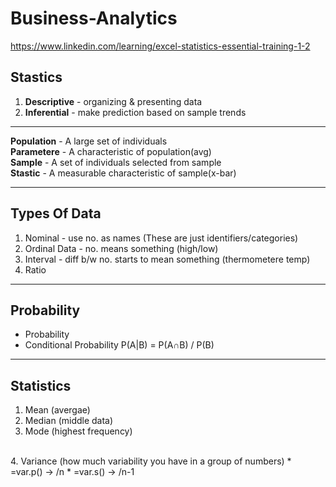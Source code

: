 # Business-Analytics

https://www.linkedin.com/learning/excel-statistics-essential-training-1-2
## Stastics
1. **Descriptive** - organizing & presenting data
2. **Inferential** - make prediction based on sample trends

<hr/>

**Population** - A large set of individuals <br/>
**Parametere** - A characteristic of population(avg)<br/> 
**Sample** - A set of individuals selected from sample<br/>
**Stastic** - A measurable characteristic of sample(x-bar)<br/> 

<hr/>

## Types Of Data
1. Nominal - use no. as names (These are just identifiers/categories)
2. Ordinal Data - no. means something (high/low)
3. Interval - diff b/w no. starts to mean something (thermometere temp)
4. Ratio 

<hr/>

## Probability
- Probability
- Conditional Probability
P(A|B) = P(A∩B) / P(B)

<hr/>

## Statistics
1. Mean (avergae)
2. Median (middle data)
3. Mode (highest frequency)
<br/>
4. Variance (how much variability you have in a group of numbers)
* =var.p() -> /n
* =var.s() -> /n-1
